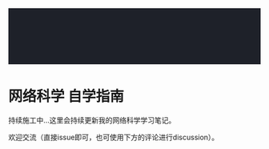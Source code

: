 <div align="center">
  <img src=./docs/images/title.png >
</div>

# 网络科学 自学指南

持续施工中...这里会持续更新我的网络科学学习笔记。

欢迎交流（直接issue即可，也可使用下方的评论进行discussion）。
